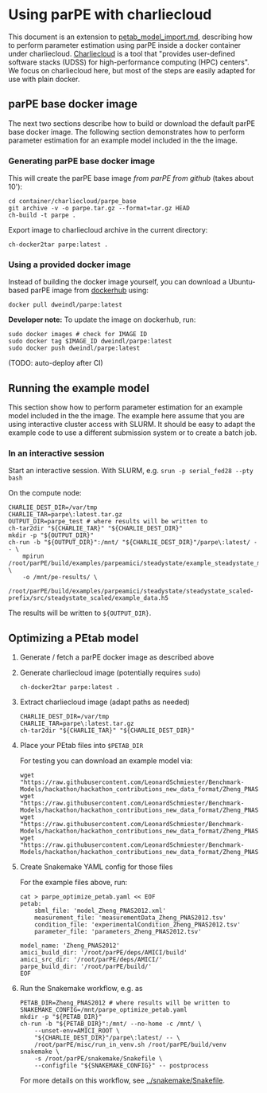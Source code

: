 # Using parPE with charliecloud

This document is an extension to [petab_model_import.md](petab_model_import.md),
describing how to perform parameter estimation using parPE inside a docker
container under charliecloud. 
[Charliecloud](https://hpc.github.io/charliecloud/) is a tool that "provides
user-defined software stacks (UDSS) for high-performance computing (HPC)
centers". We focus on charliecloud here, but most of the steps are easily
adapted for use with plain docker.

## parPE base docker image

The next two sections describe how to build or download the default parPE
base docker image. The following section demonstrates how to perform parameter
estimation for an example model included in the the image.


### Generating parPE base docker image

This will create the parPE base image *from parPE from github*
(takes about 10'):

    cd container/charliecloud/parpe_base
    git archive -v -o parpe.tar.gz --format=tar.gz HEAD
    ch-build -t parpe .

Export image to charliecloud archive in the current directory:

    ch-docker2tar parpe:latest .


### Using a provided docker image

Instead of building the docker image yourself, you can download a Ubuntu-based
parPE image from [dockerhub](https://hub.docker.com/r/dweindl/parpe) using:

    docker pull dweindl/parpe:latest

**Developer note:**
To update the image on dockerhub, run:

    sudo docker images # check for IMAGE ID
    sudo docker tag $IMAGE_ID dweindl/parpe:latest
    sudo docker push dweindl/parpe:latest 

(TODO: auto-deploy after CI)

## Running the example model

This section show how to perform parameter estimation for an example model
included in the the image. The example here assume that you are using
interactive cluster access with SLURM. It should be easy to adapt the example
code to use a different submission system or to create a batch job.

### In an interactive session

Start an interactive session. With SLURM, e.g. 
`srun -p serial_fed28 --pty bash`

On the compute node:

    CHARLIE_DEST_DIR=/var/tmp
    CHARLIE_TAR=parpe\:latest.tar.gz
    OUTPUT_DIR=parpe_test # where results will be written to
    ch-tar2dir "${CHARLIE_TAR}" "${CHARLIE_DEST_DIR}"
    mkdir -p "${OUTPUT_DIR}"
    ch-run -b "${OUTPUT_DIR}":/mnt/ "${CHARLIE_DEST_DIR}"/parpe\:latest/ -- \
        mpirun /root/parPE/build/examples/parpeamici/steadystate/example_steadystate_multi \
        -o /mnt/pe-results/ \
        /root/parPE/build/examples/parpeamici/steadystate/steadystate_scaled-prefix/src/steadystate_scaled/example_data.h5

The results will be written to `${OUTPUT_DIR}`.


## Optimizing a PEtab model

1. Generate / fetch a parPE docker image as described above

1. Generate charliecloud image (potentially requires `sudo`)
 
    `ch-docker2tar parpe:latest .`

1. Extract charliecloud image (adapt paths as needed)

    ```
    CHARLIE_DEST_DIR=/var/tmp
    CHARLIE_TAR=parpe\:latest.tar.gz
    ch-tar2dir "${CHARLIE_TAR}" "${CHARLIE_DEST_DIR}"
    ```

1. Place your PEtab files into `$PETAB_DIR`

   For testing you can download an example model via:

    ```    
    wget "https://raw.githubusercontent.com/LeonardSchmiester/Benchmark-Models/hackathon/hackathon_contributions_new_data_format/Zheng_PNAS2012/model_Zheng_PNAS2012.xml"
    wget "https://raw.githubusercontent.com/LeonardSchmiester/Benchmark-Models/hackathon/hackathon_contributions_new_data_format/Zheng_PNAS2012/measurementData_Zheng_PNAS2012.tsv"
    wget "https://raw.githubusercontent.com/LeonardSchmiester/Benchmark-Models/hackathon/hackathon_contributions_new_data_format/Zheng_PNAS2012/experimentalCondition_Zheng_PNAS2012.tsv"
    wget "https://raw.githubusercontent.com/LeonardSchmiester/Benchmark-Models/hackathon/hackathon_contributions_new_data_format/Zheng_PNAS2012/parameters_Zheng_PNAS2012.tsv"
    ```

1. Create Snakemake YAML config for those files

    For the example files above, run:
    
    ```
    cat > parpe_optimize_petab.yaml << EOF
   petab:
        sbml_file: 'model_Zheng_PNAS2012.xml'
        measurement_file: 'measurementData_Zheng_PNAS2012.tsv'
        condition_file: 'experimentalCondition_Zheng_PNAS2012.tsv'
        parameter_file: 'parameters_Zheng_PNAS2012.tsv'
    
    model_name: 'Zheng_PNAS2012'
    amici_build_dir: '/root/parPE/deps/AMICI/build'
    amici_src_dir: '/root/parPE/deps/AMICI/'
    parpe_build_dir: '/root/parPE/build/'
    EOF
    ```

1. Run the Snakemake workflow, e.g. as

    ```    
    PETAB_DIR=Zheng_PNAS2012 # where results will be written to
    SNAKEMAKE_CONFIG=/mnt/parpe_optimize_petab.yaml
    mkdir -p "${PETAB_DIR}"
    ch-run -b "${PETAB_DIR}":/mnt/ --no-home -c /mnt/ \
        --unset-env=AMICI_ROOT \
        "${CHARLIE_DEST_DIR}"/parpe\:latest/ -- \
        /root/parPE/misc/run_in_venv.sh /root/parPE/build/venv snakemake \
        -s /root/parPE/snakemake/Snakefile \
        --configfile "${SNAKEMAKE_CONFIG}" -- postprocess
    ```

    For more details on this workflow, see
    [../snakemake/Snakefile](../snakemake/Snakefile).
